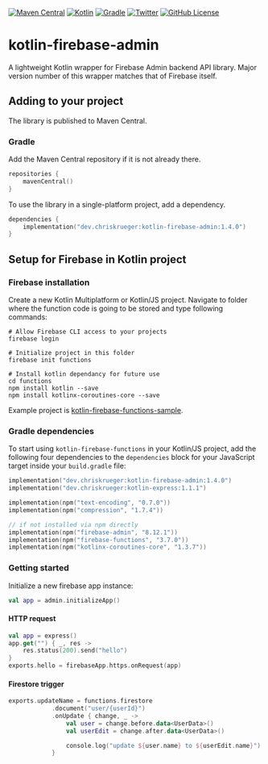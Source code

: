 [![Maven Central](https://img.shields.io/maven-central/v/dev.chriskrueger/kotlin-firebase-admin?label=Maven%20Central)](https://search.maven.org/artifact/dev.chriskrueger/kotlin-firebase-admin)
[![Kotlin](https://img.shields.io/badge/kotlin-1.4.32-blue.svg?logo=kotlin)](http://kotlinlang.org)
[![Gradle](https://img.shields.io/badge/Gradle-7-green?style=flat)](https://gradle.org)
[![Twitter](https://img.shields.io/badge/-chrisnkrueger-08a0e9?style=flat&logo=twitter&logoColor=white&link=https://twitter.com/chrisnkrueger/)](https://twitter.com/chrisnkrueger)
[![GitHub License](https://img.shields.io/badge/license-Apache%20License%202.0-blue.svg?style=flat)](http://www.apache.org/licenses/LICENSE-2.0)

# kotlin-firebase-admin
A lightweight Kotlin wrapper for Firebase Admin backend API library. Major version number of this wrapper matches that of Firebase itself.

## Adding to your project

The library is published to Maven Central.

### Gradle

Add the Maven Central repository if it is not already there.

```kotlin
repositories {
    mavenCentral()
}
```

To use the library in a single-platform project, add a dependency.

```kotlin
dependencies {
    implementation("dev.chriskrueger:kotlin-firebase-admin:1.4.0")
}
```

## Setup for Firebase in Kotlin project

### Firebase installation
Create a new Kotlin Multiplatform or  Kotlin/JS project.
Navigate to folder where the function code is going to be stored and type following commands:

```
# Allow Firebase CLI access to your projects
firebase login

# Initialize project in this folder
firebase init functions

# Install kotlin dependancy for future use
cd functions
npm install kotlin --save
npm install kotlinx-coroutines-core --save
```

Example project is [kotlin-firebase-functions-sample](https://github.com/chrisbln/kotlin-firebase-functions-sample).

### Gradle dependencies

To start using `kotlin-firebase-functions` in your Kotlin/JS project, add the following four dependencies to the `dependencies` block for your JavaScript target inside your `build.gradle` file:
```kotlin
implementation("dev.chriskrueger:kotlin-firebase-admin:1.4.0")
implementation("dev.chriskrueger:kotlin-express:1.1.1")

implementation(npm("text-encoding", "0.7.0"))
implementation(npm("compression", "1.7.4"))

// if not installed via npm directly
implementation(npm("firebase-admin", "8.12.1"))
implementation(npm("firebase-functions", "3.7.0"))
implementation(npm("kotlinx-coroutines-core", "1.3.7"))
```

### Getting started
Initialize a new firebase app instance:

```kotlin
val app = admin.initializeApp()
```

#### HTTP request

```kotlin
val app = express()
app.get("") { _, res ->
    res.status(200).send("hello")
}
exports.hello = firebaseApp.https.onRequest(app)
```

#### Firestore trigger

```kotlin
exports.updateName = functions.firestore
            .document("user/{userId}")
            .onUpdate { change, _ ->
                val user = change.before.data<UserData>()
                val userEdit = change.after.data<UserData>()

                console.log("update ${user.name} to ${userEdit.name}")
            }
```
